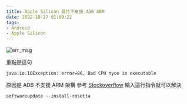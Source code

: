 ```yaml
---
title: Apple Silicon 晶片不支援 ADB ARM
date: 2022-10-27 01:09:22
tags:
- Android
- Apple Silicon
---
```


![err_msg](err_msg.jpeg)

<!-- more -->

重點是這句
```
java.io.IOException: error=86, Bad CPU tyoe in executable
```

原因是 ADB 不支援 ARM 架構
參考 [Stockoverflow](https://stackoverflow.com/questions/56553879/android-studio-cause-error-86-bad-cpu-type-in-executable)
輸入這行指令就可以解決
```shell
softwareupdate --install-rosetta
```